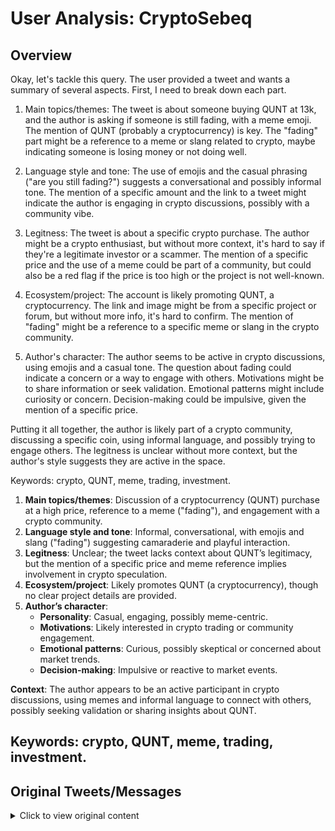 # User Analysis: CryptoSebeq

## Overview

<think>
Okay, let's tackle this query. The user provided a tweet and wants a summary of several aspects. First, I need to break down each part.

1. Main topics/themes: The tweet is about someone buying QUNT at 13k, and the author is asking if someone is still fading, with a meme emoji. The mention of QUNT (probably a cryptocurrency) is key. The "fading" part might be a reference to a meme or slang related to crypto, maybe indicating someone is losing money or not doing well.

2. Language style and tone: The use of emojis and the casual phrasing ("are you still fading?") suggests a conversational and possibly informal tone. The mention of a specific amount and the link to a tweet might indicate the author is engaging in crypto discussions, possibly with a community vibe.

3. Legitness: The tweet is about a specific crypto purchase. The author might be a crypto enthusiast, but without more context, it's hard to say if they're a legitimate investor or a scammer. The mention of a specific price and the use of a meme could be part of a community, but could also be a red flag if the price is too high or the project is not well-known.

4. Ecosystem/project: The account is likely promoting QUNT, a cryptocurrency. The link and image might be from a specific project or forum, but without more info, it's hard to confirm. The mention of "fading" might be a reference to a specific meme or slang in the crypto community.

5. Author's character: The author seems to be active in crypto discussions, using emojis and a casual tone. The question about fading could indicate a concern or a way to engage with others. Motivations might be to share information or seek validation. Emotional patterns might include curiosity or concern. Decision-making could be impulsive, given the mention of a specific price.

Putting it all together, the author is likely part of a crypto community, discussing a specific coin, using informal language, and possibly trying to engage others. The legitness is unclear without more context, but the author's style suggests they are active in the space.

Keywords: crypto, QUNT, meme, trading, investment.
</think>

1. **Main topics/themes**: Discussion of a cryptocurrency (QUNT) purchase at a high price, reference to a meme ("fading"), and engagement with a crypto community.  
2. **Language style and tone**: Informal, conversational, with emojis and slang ("fading") suggesting camaraderie and playful interaction.  
3. **Legitness**: Unclear; the tweet lacks context about QUNT’s legitimacy, but the mention of a specific price and meme reference implies involvement in crypto speculation.  
4. **Ecosystem/project**: Likely promotes QUNT (a cryptocurrency), though no clear project details are provided.  
5. **Author’s character**:  
   - **Personality**: Casual, engaging, possibly meme-centric.  
   - **Motivations**: Likely interested in crypto trading or community engagement.  
   - **Emotional patterns**: Curious, possibly skeptical or concerned about market trends.  
   - **Decision-making**: Impulsive or reactive to market events.  

**Context**: The author appears to be an active participant in crypto discussions, using memes and informal language to connect with others, possibly seeking validation or sharing insights about QUNT.  

**Keywords**: crypto, QUNT, meme, trading, investment.
---
## Original Tweets/Messages

<details>
<summary>Click to view original content</summary>

| Type | Content |
|------|---------|
| messages | Somebody just bought $QUNT for 13 000$

are you still fading ? 🫡 https://t.co/9xbvbaJLc0 |

</details>
